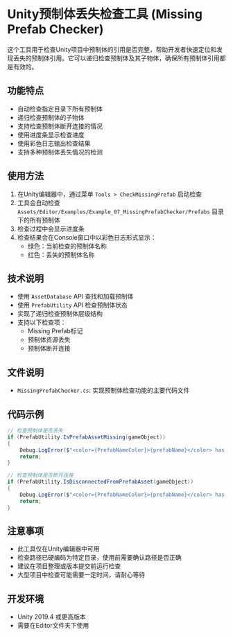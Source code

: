 # Unity预制体丢失检查工具 (Missing Prefab Checker)

这个工具用于检查Unity项目中预制体的引用是否完整，帮助开发者快速定位和发现丢失的预制体引用。它可以递归检查预制体及其子物体，确保所有预制体引用都是有效的。

## 功能特点

- 自动检查指定目录下所有预制体
- 递归检查预制体的子物体
- 支持检查预制体断开连接的情况
- 使用进度条显示检查进度
- 使用彩色日志输出检查结果
- 支持多种预制体丢失情况的检测

## 使用方法

1. 在Unity编辑器中，通过菜单 `Tools > CheckMissingPrefab` 启动检查
2. 工具会自动检查 `Assets/Editor/Examples/Example_07_MissingPrefabChecker/Prefabs` 目录下的所有预制体
3. 检查过程中会显示进度条
4. 检查结果会在Console窗口中以彩色日志形式显示：
   - 绿色：当前检查的预制体名称
   - 红色：丢失的预制体名称

## 技术说明

- 使用 `AssetDatabase` API 查找和加载预制体
- 使用 `PrefabUtility` API 检查预制体状态
- 实现了递归检查预制体层级结构
- 支持以下检查项：
  - Missing Prefab标记
  - 预制体资源丢失
  - 预制体断开连接

## 文件说明

- `MissingPrefabChecker.cs`: 实现预制体检查功能的主要代码文件

## 代码示例

```csharp
// 检查预制体是否丢失
if (PrefabUtility.IsPrefabAssetMissing(gameObject))
{
    Debug.LogError($"<color={PrefabNameColor}>{prefabName}</color> has missing prefab <color={SubPrefabNameColor}>{gameObject.name}</color>");
    return;
}

// 检查预制体是否断开连接
if (PrefabUtility.IsDisconnectedFromPrefabAsset(gameObject))
{
    Debug.LogError($"<color={PrefabNameColor}>{prefabName}</color> has missing prefab <color={SubPrefabNameColor}>{gameObject.name}</color>");
    return;
}
```

## 注意事项

- 此工具仅在Unity编辑器中可用
- 检查路径已硬编码为特定目录，使用前需要确认路径是否正确
- 建议在项目整理或版本提交前运行检查
- 大型项目中检查可能需要一定时间，请耐心等待

## 开发环境

- Unity 2019.4 或更高版本
- 需要在Editor文件夹下使用 